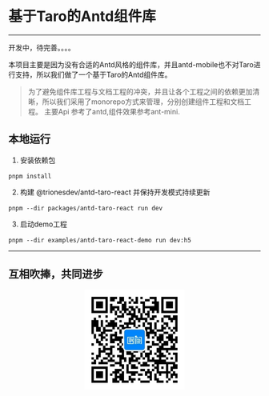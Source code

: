 # 基于Taro的Antd组件库
***
开发中，待完善。。。。 

本项目主要是因为没有合适的Antd风格的组件库，并且antd-mobile也不对Taro进行支持，所以我们做了一个基于Taro的Antd组件库。
> 为了避免组件库工程与文档工程的冲突，并且让各个工程之间的依赖更加清晰，所以我们采用了monorepo方式来管理，分别创建组件工程和文档工程。
> 主要Api 参考了antd,组件效果参考ant-mini.
## 本地运行
1. 安装依赖包
```
pnpm install 
```
2. 构建 @trionesdev/antd-taro-react 并保持开发模式持续更新
```shell
pnpm --dir packages/antd-taro-react run dev
```
3. 启动demo工程
```shell
pnpm --dir examples/antd-taro-react-demo run dev:h5
```

***
## 互相吹捧，共同进步

<div style="width: 100%;text-align: center;">
<img src="images/shuque_wx.jpg" width="200px" alt="">
</div>
